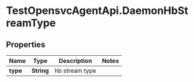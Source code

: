 # TestOpensvcAgentApi.DaemonHbStreamType

## Properties

Name | Type | Description | Notes
------------ | ------------- | ------------- | -------------
**type** | **String** | hb stream type | 


